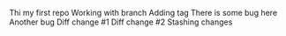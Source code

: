 Thi my first repo
Working with branch
Adding tag
There is some bug here
Another bug
Diff change #1
Diff change #2
Stashing changes
